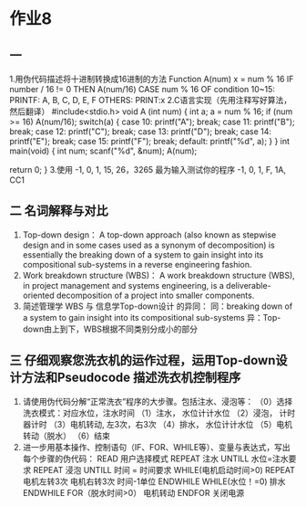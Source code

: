 # 作业8
## 一
1.用伪代码描述将十进制转换成16进制的方法
Function A(num) 
     x = num % 16
IF number / 16 != 0 THEN 
     A(num/16)
CASE num % 16 OF 
condition 10~15:
     PRINTF: A, B, C, D, E, F
OTHERS: 
     PRINT:x
2.C语言实现（先用注释写好算法，然后翻译）
#include<stdio.h>
void A (int num) {
  int a;
  a = num % 16;
  if (num >= 16)
    A(num/16);
  switch(a) {
    case 10:
        printf("A");
        break;
    case 11:
        printf("B");
        break;
    case 12:
        printf("C");
        break;
    case 13:
        printf("D");
        break;
    case 14:
        printf("E");
        break;
    case 15:
        printf("F");
        break;
    default:
        printf("%d", a);
  } 
} 
int main(void) {
  int num;
  scanf("%d", &num);
  A(num);

  return 0;
}
3.使用 -1, 0, 1, 15, 26，3265 最为输入测试你的程序
-1, 0, 1, F, 1A, CC1
## 二 名词解释与对比
1. Top-down design：
A top-down approach (also known as stepwise design and in some cases used as a synonym of decomposition) is essentially the breaking down of a system to gain insight into its compositional sub-systems in a reverse engineering fashion.
2. Work breakdown structure (WBS)：
A work breakdown structure (WBS), in project management and systems engineering, is a deliverable-oriented decomposition of a project into smaller components.
3. 简述管理学 WBS 与 信息学Top-down设计 的异同：
同：breaking down of a system to gain insight into its compositional sub-systems 
异：Top-down由上到下，WBS根据不同类别分成小的部分
## 三 仔细观察您洗衣机的运作过程，运用Top-down设计方法和Pseudocode 描述洗衣机控制程序
1. 请使用伪代码分解“正常洗衣”程序的大步骤。包括注水、浸泡等：
（0）选择洗衣模式：对应水位，注水时间 
（1）注水， 水位计计水位 
（2）浸泡， 计时器计时 
（3）电机转动, 左3次，右3次 
（4）排水， 水位计计水位 
（5）电机转动（脱水） 
（6）结束
2. 进一步用基本操作、控制语句（IF、FOR、WHILE等）、变量与表达式，写出每个步骤的伪代码：
READ 用户选择模式
REPEAT 
     注水
UNTILL 水位=注水要求
REPEAT 
     浸泡
UNTILL 时间 = 时间要求
WHILE(电机启动时间>0)
REPEAT 
     电机左转3次
     电机右转3次
     时间-1单位
ENDWHILE
WHILE(水位！=0)
排水
ENDWHILE
FOR（脱水时间>0） 
     电机转动
ENDFOR
关闭电源
